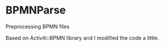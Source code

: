 # BPMNParse
Preprocessing BPMN files

Based on Activiti::BPMN library and I modified the code a little.
